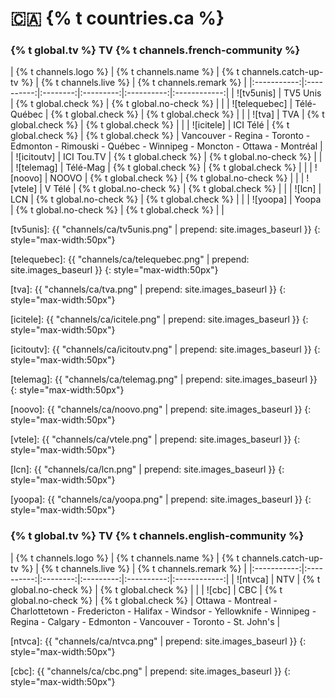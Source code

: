 # 🇨🇦 {% t countries.ca %}

### {% t global.tv %} TV {% t channels.french-community %}

<!-- Logo - Name - Replay? - Live TV? - Remark -->

| {% t channels.logo %} | {% t channels.name %} | {% t channels.catch-up-tv %} | {% t channels.live %} | {% t channels.remark %} |
|:-----------:|:----------:|:--------:|:---------:|:----------:|:------------:|
| ![tv5unis] | TV5 Unis | {% t global.check %}  | {% t global.no-check %} | |
| ![telequebec] | Télé-Québec | {% t global.check %}  | {% t global.check %} | |
| ![tva] | TVA | {% t global.check %}  | {% t global.check %} | |
| ![icitele] | ICI Télé | {% t global.check %}  | {% t global.check %} | Vancouver - Regina - Toronto - Edmonton - Rimouski - Québec - Winnipeg - Moncton - Ottawa - Montréal |
| ![icitoutv] | ICI Tou.TV | {% t global.check %}  | {% t global.no-check %} | |
| ![telemag] | Télé-Mag | {% t global.check %}  | {% t global.check %} | |
| ![noovo] | NOOVO | {% t global.check %}  | {% t global.no-check %} | |
| ![vtele] | V Télé | {% t global.no-check %}  | {% t global.check %} | |
| ![lcn] | LCN | {% t global.no-check %}  | {% t global.check %} | |
| ![yoopa] | Yoopa | {% t global.no-check %}  | {% t global.check %} | |


[tv5unis]: {{ "channels/ca/tv5unis.png" | prepend: site.images_baseurl }}
{: style="max-width:50px"}

[telequebec]: {{ "channels/ca/telequebec.png" | prepend: site.images_baseurl }}
{: style="max-width:50px"}

[tva]: {{ "channels/ca/tva.png" | prepend: site.images_baseurl }}
{: style="max-width:50px"}

[icitele]: {{ "channels/ca/icitele.png" | prepend: site.images_baseurl }}
{: style="max-width:50px"}

[icitoutv]: {{ "channels/ca/icitoutv.png" | prepend: site.images_baseurl }}
{: style="max-width:50px"}

[telemag]: {{ "channels/ca/telemag.png" | prepend: site.images_baseurl }}
{: style="max-width:50px"}

[noovo]: {{ "channels/ca/noovo.png" | prepend: site.images_baseurl }}
{: style="max-width:50px"}

[vtele]: {{ "channels/ca/vtele.png" | prepend: site.images_baseurl }}
{: style="max-width:50px"}

[lcn]: {{ "channels/ca/lcn.png" | prepend: site.images_baseurl }}
{: style="max-width:50px"}

[yoopa]: {{ "channels/ca/yoopa.png" | prepend: site.images_baseurl }}
{: style="max-width:50px"}


### {% t global.tv %} TV {% t channels.english-community %}

<!-- Logo - Name - Replay? - Live TV? - Remark -->

| {% t channels.logo %} | {% t channels.name %} | {% t channels.catch-up-tv %} | {% t channels.live %} | {% t channels.remark %} |
|:-----------:|:----------:|:--------:|:---------:|:----------:|:------------:|
| ![ntvca] | NTV | {% t global.no-check %}  | {% t global.check %} | |
| ![cbc] | CBC | {% t global.no-check %}  | {% t global.check %} | Ottawa - Montreal - Charlottetown - Fredericton - Halifax - Windsor - Yellowknife - Winnipeg - Regina - Calgary - Edmonton - Vancouver - Toronto - St. John's |

[ntvca]: {{ "channels/ca/ntvca.png" | prepend: site.images_baseurl }}
{: style="max-width:50px"}

[cbc]: {{ "channels/ca/cbc.png" | prepend: site.images_baseurl }}
{: style="max-width:50px"}

